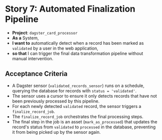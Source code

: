 # Story 7: Automated Finalization Pipeline

- **Project**: `dagster_card_processor`
- **As a** System,
- **I want to** automatically detect when a record has been marked as `validated` by a user in the web application,
- **so that** I can trigger the final data transformation pipeline without manual intervention.

## Acceptance Criteria

- A Dagster sensor (`validated_records_sensor`) runs on a schedule, querying the database for records with `status = 'validated'`.
- The sensor uses a cursor to ensure it only detects records that have not been previously processed by this pipeline.
- For each newly detected `validated` record, the sensor triggers a `finalize_record_job`.
- The `finalize_record_job` orchestrates the final processing steps.
- The final step in the job is an asset (`mark_as_processed`) that updates the record's status from `validated` to `processed` in the database, preventing it from being picked up by the sensor again.
